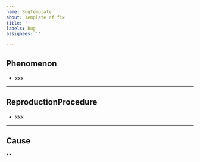 ```yaml
---
name: BugTemplate
about: Template of fix
title: ''
labels: bug
assignees: ''

---
```


## Phenomenon

* xxx

***

## ReproductionProcedure

* xxx

***

## Cause

**
